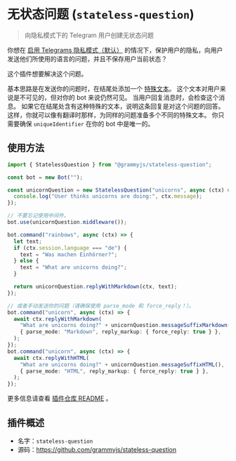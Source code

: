 # 无状态问题 (`stateless-question`)

> 向隐私模式下的 Telegram 用户创建无状态问题

你想在 [启用 Telegrams 隐私模式（默认）](https://core.telegram.org/bots/features#privacy-mode) 的情况下，保护用户的隐私，向用户发送他们所使用的语言的问题，并且不保存用户当前状态？

这个插件想要解决这个问题。

基本思路是在发送你的问题时，在结尾处添加一个 [特殊文本](https://en.wikipedia.org/wiki/Zero-width_non-joiner)。
这个文本对用户来说是不可见的，但对你的 bot 来说仍然可见。
当用户回复消息时，会检查这个消息。
如果它在结尾处含有这种特殊的文本，说明这条回复是对这个问题的回答。
这样，你就可以像有翻译时那样，为同样的问题准备多个不同的特殊文本。
你只需要确保 `uniqueIdentifier` 在你的 bot 中是唯一的。

## 使用方法

```ts
import { StatelessQuestion } from "@grammyjs/stateless-question";

const bot = new Bot("");

const unicornQuestion = new StatelessQuestion("unicorns", async (ctx) => {
  console.log("User thinks unicorns are doing:", ctx.message);
});

// 不要忘记使用中间件。
bot.use(unicornQuestion.middleware());

bot.command("rainbows", async (ctx) => {
  let text;
  if (ctx.session.language === "de") {
    text = "Was machen Einhörner?";
  } else {
    text = "What are unicorns doing?";
  }

  return unicornQuestion.replyWithMarkdown(ctx, text);
});

// 或者手动发送你的问题（请确保使用 parse_mode 和 force_reply！）。
bot.command("unicorn", async (ctx) => {
  await ctx.replyWithMarkdown(
    "What are unicorns doing?" + unicornQuestion.messageSuffixMarkdown(),
    { parse_mode: "Markdown", reply_markup: { force_reply: true } },
  );
});
bot.command("unicorn", async (ctx) => {
  await ctx.replyWithHTML(
    "What are unicorns doing?" + unicornQuestion.messageSuffixHTML(),
    { parse_mode: "HTML", reply_markup: { force_reply: true } },
  );
});
```

更多信息请查看 [插件仓库 README](https://github.com/grammyjs/stateless-question) 。

## 插件概述

- 名字：`stateless-question`
- 源码：<https://github.com/grammyjs/stateless-question>
